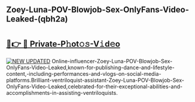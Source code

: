 ## Zoey-Luna-POV-Blowjob-Sex-OnlyFans-Video-Leaked-(qbh2a)


# <h2><a href="https://mediaupload.pro?-19M">🔗👉 🔴 Private-P𝚑ot𝚘𝚜-V𝚒d𝚎o</a></h2>

[![NEW UPDATED](https://i.imgur.com/0qMVB7G.gif)](https://mediaupload.pro?-19M)
Online-influencer-Zoey-Luna-POV-Blowjob-Sex-OnlyFans-Video-Leaked,known-for-publishing-dance-and-lifestyle-content,-including-performances-and-vlogs-on-social-media-platforms.Brilliant-ventriloquist-assistant-Zoey-Luna-POV-Blowjob-Sex-OnlyFans-Video-Leaked,celebrated-for-their-exceptional-abilities-and-accomplishments-in-assisting-ventriloquists.  
